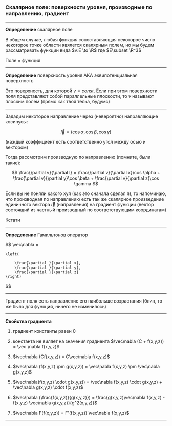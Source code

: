 ### Скалярное поле: поверхности уровня, производные по направлению, градиент

---

**Определение** скалярное поле

В общем случае, любая функция сопоставляющая некоторое число некоторое точке области явялется скалярным полем, но мы будем рассматривать функции вида $v:E \to \R$ где $E\subset \R^3$

Поле = функция

---

**Определение** поверхность уровня АКА эквипотенциальная поверхность

Это поверхность, для которой $v = const$. Если при этом поверхности поля представляют собой параллельные плоскости, то $v$ называют плоским полем (прямо как твоя телка, будумс)

---

Зададим некоторое направление через (невероятно) направляющие косинусы:

$$
    \vec l = (\cos \alpha, \cos \beta, \cos \gamma)
$$

(каждый коэффициент есть соответственно угол между осью и вектором)

Тогда рассмотрим производную по направлению (помните, были такие):

$$
    \frac{\partial v}{\partial l} = 
    \frac{\partial v}{\partial x}\cos \alpha + 
    \frac{\partial v}{\partial y}\cos \beta + 
    \frac{\partial v}{\partial z}\cos \gamma
$$

Если вы не поняли какого хуя (как это сначала сделал я), то напоминаю, что производная по направлению есть так же скалярное произведение единичного вектора $\vec l$ (направления) на градиент функции (вектор состоящий из частный производный по соответствующим координатам)

Кстати

---

**Определение** Гамильтонов оператор

$$
    \vec\nabla = 

    \left(

        \frac{\partial }{\partial x}, 
        \frac{\partial }{\partial y}, 
        \frac{\partial }{\partial z}
    \right)
$$

---

Градиент поля есть направление его наибольше возрастания (блин, то же было для функций, ничего не изменилось)

---

**Свойства градиента**

1. градиент константы равен 0
   
2. константа не виляет на значения градиента $\vec\nabla (C + f(x,y,z)) = \vec \nabla f(x,y,z)$

3. $\vec\nabla (Cf(x,y,z)) = C\vec\nabla f(x,y,z)$

4. $\vec\nabla (f(x,y,z) \pm g(x,y,z)) = \vec\nabla f(x,y,z) \pm \vec\nabla g(x,y,z)$

5. $\vec\nabla(f(x,y,z) \cdot g(x,y,z)) = \vec\nabla f(x,y,z) \cdot g(x,y,z) + \vec\nabla g(x,y,z) \cdot f(x,y,z)$

6. $\vec\nabla (\frac{f(x,y,z)}{g(x,y,z)}) = \frac{g(x,y,z)\vec\nabla f(x,y,z) - f(x,y,z) \vec\nabla g(x,y,z)}{g^2(x,y,z)}$

7. $\vec\nabla F(f(x,y,z)) = F'(f(x,y,z)) \vec\nabla f(x,y,z)$

---
